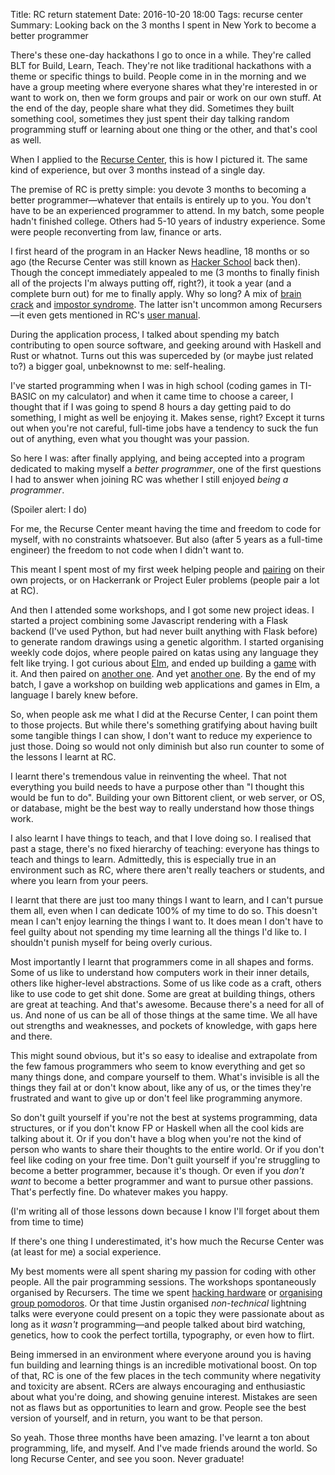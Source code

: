 Title: RC return statement
Date: 2016-10-20 18:00
Tags: recurse center
Summary: Looking back on the 3 months I spent in New York to become a better programmer

There's these one-day hackathons I go to once in a while. They're called BLT for Build, Learn, Teach. They're not like
traditional hackathons with a theme or specific things to build. People come in in the morning and we have a group
meeting where everyone shares what they're interested in or want to work on, then we form groups and pair or work on
our own stuff.  At the end of the day, people share what they did. Sometimes they built something cool, sometimes they
just spent their day talking random programming stuff or learning about one thing or the other, and that's cool as
well.

When I applied to the [Recurse Center](https://www.recurse.com/), this is how I pictured it. The same kind of
experience, but over 3 months instead of a single day.

The premise of RC is pretty simple: you devote 3 months to becoming a better programmer—whatever that entails is
entirely up to you. You don't have to be an experienced programmer to attend. In my batch, some people hadn't finished
college. Others had 5-10 years of industry experience. Some were people reconverting from law, finance
or arts.

I first heard of the program in an Hacker News headline, 18 months or so ago (the Recurse Center was still known as
[Hacker School](https://www.recurse.com/blog/77-hacker-school-is-now-the-recurse-center) back then). Though the concept
immediately appealed to me (3 months to finally finish all of the projects I'm always putting off, right?), it took a
year (and a complete burn out) for me to finally apply. Why so long? A mix of [brain
crack](https://www.youtube.com/watch?v=0sHCQWjTrJ8) and [impostor
syndrome](https://en.wikipedia.org/wiki/Impostor_syndrome). The latter isn't uncommon among Recursers—it even gets
mentioned in RC's [user manual](https://www.recurse.com/manual#sec-environment).

During the application process, I talked about spending my batch contributing to open source software, and geeking
around with Haskell and Rust or whatnot. Turns out this was superceded by (or maybe just related to?) a bigger goal,
unbeknownst to me: self-healing.

I've started programming when I was in high school (coding games in TI-BASIC on my calculator) and when it came time to
choose a career, I thought that if I was going to spend 8 hours a day getting paid to do something, I might as well be
enjoying it. Makes sense, right? Except it turns out when you're not careful, full-time jobs have a tendency to suck
the fun out of anything, even what you thought was your passion.

So here I was: after finally applying, and being accepted into a program dedicated to making myself a *better
programmer*, one of the first questions I had to answer when joining RC was whether I still enjoyed *being a
programmer*.

(Spoiler alert: I do)

For me, the Recurse Center meant having the time and freedom to code for myself, with no constraints whatsoever. But
also (after 5 years as a full-time engineer) the freedom to not code when I didn't want to.

This meant I spent most of my first week helping people and [pairing](https://en.wikipedia.org/wiki/Pair_programming)
on their own projects, or on Hackerrank or Project Euler problems (people pair a lot at RC).

And then I attended some workshops, and I got some new project ideas. I started a project combining some Javascript
rendering with a Flask backend (I've used Python, but had never built anything with Flask before) to generate random
drawings using a genetic algorithm. I started organising weekly code dojos, where people paired on katas using any
language they felt like trying. I got curious about [Elm](http://elm-lang.org/), and ended up building a
[game](https://github.com/jjst/elmtimate-tictactoe) with it. And then paired on [another
one](https://github.com/mariellefoster/lightsout). And yet [another one](https://github.com/jjst/dotloverc). By the end of
my batch, I gave a workshop on building web applications and games in Elm, a language I barely knew before.
<!-- and then... attend workshops... organise dojo... start turtlewar... wrote elmtimate tic-tac-toe... paired on
lights out... built .loverc... ended up giving a workshop on Elm -->

So, when people ask me what I did at the Recurse Center, I can point them to those projects. But while there's
something gratifying about having built some tangible things I can show, I don't want to reduce my experience to just
those. Doing so would not only diminish but also run counter to some of the lessons I learnt at RC.

I learnt there's tremendous value in reinventing the wheel. That not everything you build needs to have a purpose other
than "I thought this would be fun to do". Building your own Bittorent client, or web server, or OS, or database, might
be the best way to really understand how those things work.

I also learnt I have things to teach, and that I love doing so. I realised that past a stage, there's no fixed
hierarchy of teaching: everyone has things to teach and things to learn. Admittedly, this is especially true in an
environment such as RC, where there aren't really teachers or students, and where you learn from your peers.

I learnt that there are just too many things I want to learn, and I can't pursue them all, even when I can dedicate
100% of my time to do so. This doesn't mean I can't enjoy learning the things I want to. It does mean I don't have to
feel guilty about not spending my time learning all the things I'd like to. I shouldn't punish myself for being overly
curious.

Most importantly I learnt that programmers come in all shapes and forms. Some of us like to understand how computers
work in their inner details, others like higher-level abstractions. Some of us like code as a craft, others like to use
code to get shit done. Some are great at building things, others are great at teaching. And that's awesome. Because
there's a need for all of us. And none of us can be all of those things at the same time. We all have out strengths and
weaknesses, and pockets of knowledge, with gaps here and there.

This might sound obvious, but it's so easy to idealise and extrapolate from the few famous programmers who seem to know
everything and get so many things done, and compare yourself to them. What's invisible is all the things they fail at
or don't know about, like any of us, or the times they're frustrated and want to give up or don't feel like programming
anymore.

So don't guilt yourself if you're not the best at systems programming, data structures, or if you don't know FP or
Haskell when all the cool kids are talking about it. Or if you don't have a blog when you're not the kind of person who
wants to share their thoughts to the entire world. Or if you don't feel like coding on your free time. Don't guilt
yourself if you're struggling to become a better programmer, because it's though. Or even if you *don't want* to become
a better programmer and want to pursue other passions.  That's perfectly fine. Do whatever makes you happy.

(I'm writing all of those lessons down because I know I'll forget about them from time to time)

If there's one thing I underestimated, it's how much the Recurse Center was (at least for me) a social experience.

My best moments were all spent sharing my passion for coding with other people. All the pair programming sessions. The
workshops spontaneously organised by Recursers. The time we spent [hacking
hardware]({filename}/building-a-photobooth.md) or [organising group pomodoros]({filename}/group-pomodoros.md).  Or that
time Justin organised *non-technical* lightning talks were everyone could present on a topic they were passionate about
as long as it *wasn't* programming—and people talked about bird watching, genetics, how to cook the perfect tortilla,
typography, or even how to flirt.

Being immersed in an environment where everyone around you is having fun building and learning things is an incredible
motivational boost. On top of that, RC is one of the few places in the tech community where negativity and toxicity are
absent. RCers are always encouraging and enthusiastic about what you're doing, and showing genuine interest. Mistakes
are seen not as flaws but as opportunities to learn and grow. People see the best version of yourself, and in return,
you want to be that person.

So yeah. Those three months have been amazing. I've learnt a ton about programming, life, and myself. And I've made
friends around the world. So long Recurse Center, and see you soon. Never graduate!
